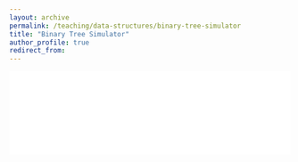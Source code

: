 ```yaml
---
layout: archive
permalink: /teaching/data-structures/binary-tree-simulator
title: "Binary Tree Simulator"
author_profile: true
redirect_from: 
---
```


<iframe id="dynamic-iframe" src="../../../files/data_structures/slides/Bolum_07_Agac.html" width="100%" style="border: none;"></iframe>

<script>
  const iframe = document.getElementById('dynamic-iframe');
  iframe.onload = () => {
    iframe.style.height = iframe.contentWindow.document.body.scrollHeight + 'px';
  };
</script>
